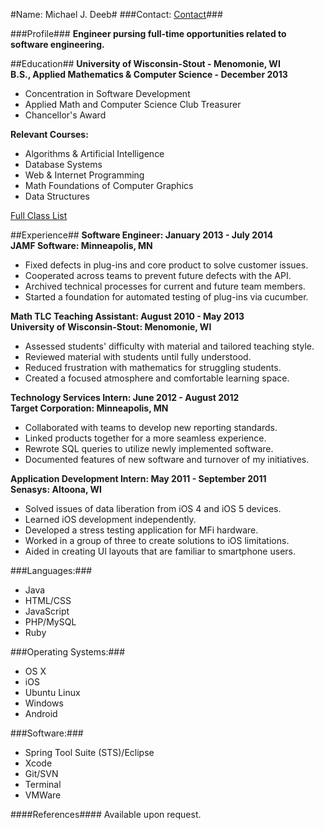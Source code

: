 #Name: Michael J. Deeb#
###Contact: [Contact](/contact.html)###


###Profile###
**Engineer pursing full-time opportunities related to software engineering.**

##Education##
**University of Wisconsin-Stout - Menomonie, WI**  
**B.S., Applied Mathematics & Computer Science - December 2013**

- Concentration in Software Development
- Applied Math and Computer Science Club Treasurer
- Chancellor's Award  

**Relevant Courses:**

- Algorithms & Artificial Intelligence
- Database Systems
- Web & Internet Programming
- Math Foundations of Computer Graphics
- Data Structures

[Full Class List](/class-list.html)

##Experience##
**Software Engineer: January 2013 - July 2014**  
**JAMF Software: Minneapolis, MN**

- Fixed defects in plug-ins and core product to solve customer issues.
- Cooperated across teams to prevent future defects with the API.
- Archived technical processes for current and future team members.
- Started a foundation for automated testing of plug-ins via cucumber.

**Math TLC Teaching Assistant: August 2010 - May 2013**  
**University of Wisconsin-Stout: Menomonie, WI**

- Assessed students' difficulty with material and tailored teaching style.
- Reviewed material with students until fully understood.
- Reduced frustration with mathematics for struggling students.
- Created a focused atmosphere and comfortable learning space.

**Technology Services Intern: June 2012 - August 2012**  
**Target Corporation: Minneapolis, MN**

- Collaborated with teams to develop new reporting standards.
- Linked products together for a more seamless experience.
- Rewrote SQL queries to utilize newly implemented software.
- Documented features of new software and turnover of my initiatives.

**Application Development Intern: May 2011 - September 2011**  
**Senasys: Altoona, WI**

- Solved issues of data liberation from iOS 4 and iOS 5 devices.
- Learned iOS development independently.
- Developed a stress testing application for MFi hardware.
- Worked in a group of three to create solutions to iOS limitations.
- Aided in creating UI layouts that are familiar to smartphone users.

###Languages:###
- Java
- HTML/CSS
- JavaScript
- PHP/MySQL
- Ruby

###Operating Systems:###
- OS X
- iOS
- Ubuntu Linux
- Windows
- Android

###Software:###
- Spring Tool Suite (STS)/Eclipse
- Xcode
- Git/SVN
- Terminal
- VMWare

####References####
Available upon request.
